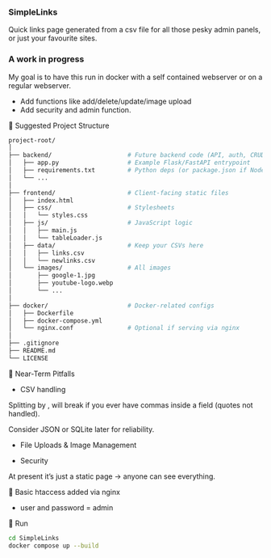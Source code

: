 ### SimpleLinks

Quick links page generated from a csv file for all those pesky admin panels, or just your favourite sites.

### A work in progress

My goal is to have this run in docker with a self contained webserver or on a regular webserver. 
 - Add functions like add/delete/update/image upload 
 - Add security and admin function.

🔧 Suggested Project Structure

```bash
project-root/
│
├── backend/                     # Future backend code (API, auth, CRUD)
│   ├── app.py                   # Example Flask/FastAPI entrypoint
│   ├── requirements.txt         # Python deps (or package.json if Node.js)
│   └── ...
│
├── frontend/                    # Client-facing static files
│   ├── index.html
│   ├── css/                     # Stylesheets
│   │   └── styles.css
│   ├── js/                      # JavaScript logic
│   │   ├── main.js
│   │   └── tableLoader.js
│   ├── data/                    # Keep your CSVs here
│   │   ├── links.csv
│   │   └── newlinks.csv
│   └── images/                  # All images
│       ├── google-1.jpg
│       ├── youtube-logo.webp
│       └── ...
│
├── docker/                      # Docker-related configs
│   ├── Dockerfile
│   ├── docker-compose.yml
│   └── nginx.conf               # Optional if serving via nginx
│
├── .gitignore
├── README.md
└── LICENSE
```

📌 Near-Term Pitfalls

 - CSV handling

Splitting by , will break if you ever have commas inside a field (quotes not handled).

Consider JSON or SQLite later for reliability.

 - File Uploads & Image Management

 - Security

At present it’s just a static page → anyone can see everything.


📌 Basic htaccess added via nginx
 - user and password = admin


📌 Run

```bash
cd SimpleLinks
docker compose up --build



